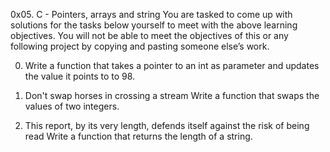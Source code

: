 0x05. C - Pointers, arrays and string
You are tasked to come up with solutions for the tasks below yourself to meet with the above learning objectives.
You will not be able to meet the objectives of this or any following project by copying and pasting someone else’s work.

0. Write a function that takes a pointer to an int as parameter and updates the value it points to to 98.

1. Don't swap horses in crossing a stream
Write a function that swaps the values of two integers.

2. This report, by its very length, defends itself against the risk of being read
Write a function that returns the length of a string.
